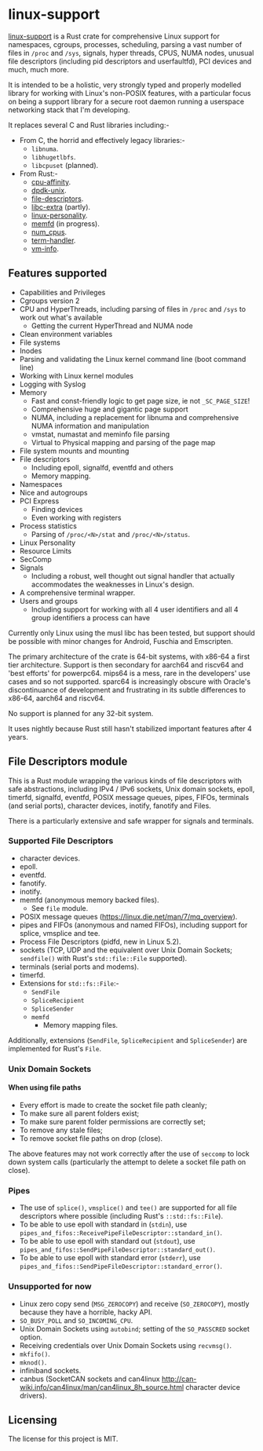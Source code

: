 # linux-support

[linux-support] is a Rust crate for comprehensive Linux support for namespaces, cgroups, processes, scheduling, parsing a vast number of files in `/proc` and `/sys`, signals, hyper threads, CPUS, NUMA nodes, unusual file descriptors (including pid descriptors and userfaultfd), PCI devices and much, much more.

It is intended to be a holistic, very strongly typed and properly modelled library for working with Linux's non-POSIX features, with a particular focus on being a support library for a secure root daemon running a userspace networking stack that I'm developing.

It replaces several C and Rust libraries including:-

* From C, the horrid and effectively legacy libraries:-
    * `libnuma`.
    * `libhugetlbfs`.
    * `libcpuset` (planned).
* From Rust:-
    * [cpu-affinity](https://crates.io/crates/cpu-affinity).
    * [dpdk-unix](https://crates.io/crates/dpdk-unix).
    * [file-descriptors](https://github.com/lemonrock/file-descriptors).
    * [libc-extra](https://crates.io/crates/libc-extra) (partly).
    * [linux-personality](https://crates.io/crates/linux-personality).
    * [memfd](https://crates.io/crates/memfd) (in progress).
    * [num_cpus](https://crates.io/crates/num_cpus).
    * [term-handler](https://crates.io/crates/term-handler).
    * [vm-info](https://crates.io/crates/vm-info).


## Features supported

* Capabilities and Privileges
* Cgroups version 2
* CPU and HyperThreads, including parsing of files in `/proc` and `/sys` to work out what's available
	* Getting the current HyperThread and NUMA node
* Clean environment variables
* File systems
* Inodes
* Parsing and validating the Linux kernel command line (boot command line)
* Working with Linux kernel modules
* Logging with Syslog
* Memory
    * Fast and const-friendly logic to get page size, ie not `_SC_PAGE_SIZE`!
	* Comprehensive huge and gigantic page support
	* NUMA, including a replacement for libnuma and comprehensive NUMA information and manipulation
	* vmstat, numastat and meminfo file parsing
	* Virtual to Physical mapping and parsing of the page map
* File system mounts and mounting
* File descriptors
	* Including epoll, signalfd, eventfd and others
	* Memory mapping.
* Namespaces
* Nice and autogroups
* PCI Express
	* Finding devices
	* Even working with registers
* Process statistics
	* Parsing of `/proc/<N>/stat` and `/proc/<N>/status`.
* Linux Personality
* Resource Limits
* SecComp
* Signals
    * Including a robust, well thought out signal handler that actually accommodates the weaknesses in Linux's design.
* A comprehensive terminal wrapper.
* Users and groups
	* Including support for working with all 4 user identifiers and all 4 group identifiers a process can have

Currently only Linux using the musl libc has been tested, but support should be possible with minor changes for Android, Fuschia and Emscripten.

The primary architecture of the crate is 64-bit systems, with x86-64 a first tier architecture. Support is then secondary for aarch64 and riscv64 and 'best efforts' for powerpc64. mips64 is a mess, rare in the developers' use cases and so not supported. sparc64 is increasingly obscure with Oracle's discontinuance of development and frustrating in its subtle differences to x86-64, aarch64 and riscv64.

No support is planned for any 32-bit system.

It uses nightly because Rust still hasn't stabilized important features after 4 years.


## File Descriptors module

This is a Rust module wrapping the various kinds of file descriptors with safe abstractions, including IPv4 / IPv6 sockets, Unix domain sockets, epoll, timerfd, signalfd, eventfd, POSIX message queues, pipes, FIFOs, terminals (and serial ports), character devices, inotify, fanotify and Files.

There is a particularly extensive and safe wrapper for signals and terminals.


### Supported File Descriptors

* character devices.
* epoll.
* eventfd.
* fanotify.
* inotify.
* memfd (anonymous memory backed files).
    * See `file` module.
* POSIX message queues (<https://linux.die.net/man/7/mq_overview>).
* pipes and FIFOs (anonymous and named FIFOs), including support for splice, vmsplice and tee.
* Process File Descriptors (pidfd, new in Linux 5.2).
* sockets (TCP, UDP and the equivalent over Unix Domain Sockets; `sendfile()` with Rust's `std::file::File` supported).
* terminals (serial ports and modems).
* timerfd.
* Extensions for `std::fs::File`:-
    * `SendFile`
    * `SpliceRecipient`
    * `SpliceSender`
    * `memfd`
        * Memory mapping files.

Additionally, extensions (`SendFile`, `SpliceRecipient` and `SpliceSender`) are implemented for Rust's `File`.


### Unix Domain Sockets


#### When using file paths

* Every effort is made to create the socket file path cleanly;
* To make sure all parent folders exist;
* To make sure parent folder permissions are correctly set;
* To remove any stale files;
* To remove socket file paths on drop (close).

The above features may not work correctly after the use of `seccomp` to lock down system calls (particularly the attempt to delete a socket file path on close).


### Pipes

* The use of `splice()`, `vmsplice()` and `tee()` are supported for all file descriptors where possible (including Rust's `::std::fs::File`).
* To be able to use epoll with standard in (`stdin`), use `pipes_and_fifos::ReceivePipeFileDescriptor::standard_in()`.
* To be able to use epoll with standard out (`stdout`), use `pipes_and_fifos::SendPipeFileDescriptor::standard_out()`.
* To be able to use epoll with standard error (`stderr`), use `pipes_and_fifos::SendPipeFileDescriptor::standard_error()`.


### Unsupported for now

* Linux zero copy send (`MSG_ZEROCOPY`) and receive (`SO_ZEROCOPY`), mostly because they have a horrible, hacky API.
* `SO_BUSY_POLL` and `SO_INCOMING_CPU`.
* Unix Domain Sockets using `autobind`; setting of the `SO_PASSCRED` socket option.
* Receiving credentials over Unix Domain Sockets using `recvmsg()`.
* `mkfifo()`.
* `mknod()`.
* infiniband sockets.
* canbus (SocketCAN sockets and can4linux <http://can-wiki.info/can4linux/man/can4linux_8h_source.html> character device drivers).


## Licensing

The license for this project is MIT.

[linux-support]: https://github.com/lemonrock/linux-support "linux-support GitHub page"
